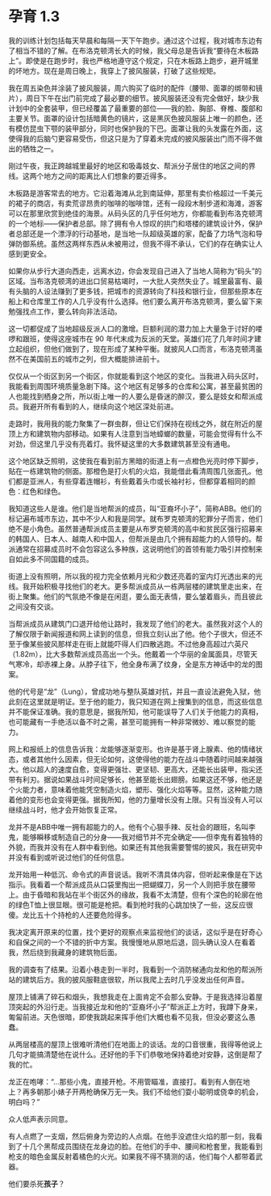 # 孕育 1.3

我的训练计划包括每天早晨和每隔一天下午跑步。通过这个过程，我对城市东边有了相当不错的了解。在布洛克顿湾长大的时候，我父母总是告诉我“要待在木板路上”。即使是在跑步时，我也严格地遵守这个规定，只在木板路上跑步，避开城里的坏地方。现在是周日晚上，我穿上了披风服装，打破了这些规矩。

我在周五染色并涂装了披风服装，周六购买了临时的配件（腰带、面罩的绑带和镜片），周日下午在出门前完成了最必要的细节。披风服装还没有完全做好，缺少我计划中的全套装甲，但已经覆盖了最重要的部位——我的脸、胸部、脊椎、腹部和主要关节。面罩的设计包括暗黄色的镜片，这是黑灰色披风服装上唯一的颜色，还有模仿昆虫下颚的装甲部分，同时也保护我的下巴。面罩让我的头发露在外面，这使得我的后脑勺更容易受伤，但这只是为了穿着未完成的披风服装出门而不得不做出的牺牲之一。

刚过午夜，我正跨越城里最好的地区和吸毒妓女、帮派分子居住的地区之间的界线。这两个地方之间的距离比人们想象的要近得多。

木板路是游客常去的地方。它沿着海滩从北到南延伸，那里有卖价格超过一千美元的裙子的商店，有卖荒谬昂贵的咖啡的咖啡馆，还有一段段木制步道和海滩，游客可以在那里欣赏到绝佳的海景。从码头区的几乎任何地方，你都能看到布洛克顿湾的一个地标——保护者总部。除了拥有令人惊叹的拱门和塔楼的建筑设计外，保护者总部还是一个漂浮的行动基地，是当地一队超级英雄的家，配备了力场气泡和导弹防御系统。虽然这两样东西从未被用过，但我不得不承认，它们的存在确实让人感到更安全。

如果你从步行大道向西走，远离水边，你会发现自己进入了当地人简称为“码头”的区域。当布洛克顿湾的进出口贸易枯竭时，一大批人突然失业了。城里最富有、最有头脑的人设法赚到了更多钱，把城市的资源转向了科技和银行业，但那些原本在船上和仓库里工作的人几乎没有什么选择。他们要么离开布洛克顿湾，要么留下来勉强找点工作，要么转向非法活动。

这一切都促成了当地超级反派人口的激增。巨额利润的潜力加上大量急于讨好的喽啰和跟班，使得这座城市在 90 年代末成为反派的天堂。英雄们花了几年时间才建立起组织，但他们做到了，现在形成了某种平衡。就披风人口而言，布洛克顿湾虽然不在美国前五的城市之列，但大概能排进前十。

仅仅从一个街区到另一个街区，你就能看到这个地区的变化。当我进入码头区时，我能看到周围环境质量急剧下降。这个地区有足够多的仓库和公寓，甚至最贫困的人也能找到栖身之所，所以街上唯一的人要么是昏迷的醉汉，要么是妓女和帮派成员。我避开所有看到的人，继续向这个地区深处前进。

走路时，我用我的能力聚集了一群虫群，但让它们保持在视线之外，就在附近的屋顶上方和建筑物内部移动。如果有人注意到当地蟑螂的数量，可能会觉得有什么不对劲，但这里几乎没有亮着灯。我怀疑这里的大多数建筑甚至没有通电。

这个地区缺乏照明，这使我在看到前方黑暗的街道上有一点橙色光亮时停下脚步，贴在一栋建筑物的侧面。那橙色是打火机的火焰，我能借此看清周围几张面孔。他们都是亚洲人，有些穿着连帽衫，有些戴着头巾或长袖衬衫，但都穿着相同的颜色：红色和绿色。

我知道这些人是谁。他们是当地帮派的成员，叫“亚裔坏小子”，简称ABB。他们的标记遍布城市东边，其中不少人和我是同学。就布罗克顿湾的犯罪分子而言，他们绝不是小角色。虽然普通帮派成员主要是从布罗克顿湾的高中和贫民区强行招募来的韩国人、日本人、越南人和中国人，但帮派是由几个拥有超能力的人领导的。帮派通常在招募成员时不会包容这么多种族，这说明他们的首领有能力吸引并控制来自如此多不同国籍的成员。

街道上没有照明，所以我的视力完全依赖月光和少数还亮着的室内灯光透出来的光线。我开始积极寻找他们的老大。更多帮派成员从一栋两层楼的建筑里走出来，在街上聚集。他们的气氛绝不像是在闲逛，要么面无表情，要么皱着眉头，而且彼此之间没有交谈。

当帮派成员从建筑门口退开给他让路时，我发现了他们的老大。虽然我对这个人的了解仅限于新闻报道和网上读到的信息，但我立刻认出了他。他个子很大，但还不至于像某些披风那样走在街上就能吓得人们四散逃跑。不过他身高超过六英尺（1.82m），比大多数帮派成员高出一个头。他戴着一个华丽的金属面具，尽管天气寒冷，却赤裸上身。从脖子往下，他全身布满了纹身，全是东方神话中的龙的图案。

他的代号是“龙”（Lung），曾成功地与整队英雄对抗，并且一直设法避免入狱，他此刻在这里就是明证。至于他的能力，我只知道在网上搜集到的信息，而这些信息并不能保证准确。我的意思是，据我所知，他可能误导了人们关于他能力的真相，也可能藏有一手绝活以备不时之需，甚至可能拥有一种非常微妙、难以察觉的能力。

网上和报纸上的信息告诉我：龙能够逐渐变形。也许是基于肾上腺素、他的情绪状态，或者其他什么因素，但无论如何，这使得他的能力在战斗中随着时间越来越强大。他以超人的速度自愈，变得更强壮、更坚韧、更高大，还能长出装甲，指尖还带有利刃。据说如果战斗时间足够长，他甚至能长出翅膀。如果这还不够，他还是个火能力者，意味着他能凭空制造火焰，塑形、强化火焰等等。显然，这种能力随着他的变形也会变得更强。据我所知，他的力量增长没有上限。只有当没有人可以继续战斗时，他才会开始恢复正常。

龙并不是ABB中唯一拥有超能力的人。他有个心狠手辣、反社会的跟班，名叫李鬼，能够瞬移或制造自己的分身——我对细节并不完全确定——但李鬼有着独特的外貌，而我并没有在人群中看到他。如果还有其他我需要警惕的披风，我在研究中并没有看到或听说过他们的任何信息。

龙开始用一种低沉、命令式的声音说话。我听不清具体内容，但听起来像是在下达指示。我看着一个帮派成员从口袋里掏出一把蝴蝶刀，另一个人则把手放在腰带上。由于昏暗和我站在半个街区外的缘故，我看不太清楚，但有个深色的轮廓在他的绿色T恤上很显眼。很可能是枪把。看到枪时我的心跳加快了一些，这反应很傻。龙比五十个持枪的人还要危险得多。

我决定离开原来的位置，找个更好的观察点来监视他们的谈话，这似乎是在好奇心和自保之间的一个不错的折中方案。我慢慢地从原地后退，回头确认没人在看着我，然后绕到我藏身的建筑物后面。

我的调查有了结果。沿着小巷走到一半时，我看到一个消防梯通向龙和他的帮派所站的建筑后方。我的披风服鞋底很软，所以我爬上去时几乎没发出任何声音。

屋顶上铺满了碎石和烟头，我想我走在上面肯定不会那么安静。于是我选择沿着屋顶突起的外沿行走。当我接近龙和他的“亚裔坏小子”帮派正上方时，我蹲下身来，匍匐前进。天色很暗，即使我跳起来挥手他们大概也看不见我，但没必要这么愚蠢。

从两层楼高的屋顶上很难听清他们在地面上的谈话。龙的口音很重，我得等他说上几句才能搞清楚他在说什么。还好他的手下们恭敬地保持着绝对安静，这倒是帮了我的忙。

龙正在咆哮：“...那些小鬼，直接开枪。不用管瞄准，直接打。看到有人倒在地上？再多朝那小婊子开两枪确保万无一失。我们不给他们耍小聪明或侥幸的机会，明白吗？”

众人低声表示同意。

有人点燃了一支烟，然后俯身为旁边的人点烟。在他手没遮住火焰的那一刻，我看到了十几个黑帮成员围绕在龙身边的脸。在他们的手中、腰间和枪套里，我能看到枪支的暗色金属反射着橘色的火光。如果我不得不猜测的话，他们每个人都带着武器。

他们要杀死**孩子**？
